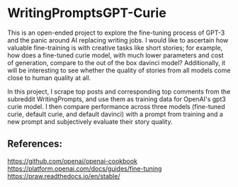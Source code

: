 # WritingPromptsGPT-Curie
This is an open-ended project to explore the fine-tuning process of GPT-3 and the panic around AI replacing writing jobs. I would like to ascertain how valuable fine-training is with creative tasks like short stories; for example, how does a fine-tuned curie model, with much lower parameters and cost of generation, compare to the out of the box davinci model? Additionally, it will be interesting to see whether the quality of stories from all models come close to human quality at all.

In this project, I scrape top posts and corresponding top comments from the subreddit WritingPrompts, and use them as training data for OpenAI's gpt3 curie model. I then compare performance across three models (fine-tuned curie, default curie, and default davinci) with a prompt from training and a new prompt and subjectively evaluate their story quality. 


## References:
https://github.com/openai/openai-cookbook
https://platform.openai.com/docs/guides/fine-tuning
https://praw.readthedocs.io/en/stable/
